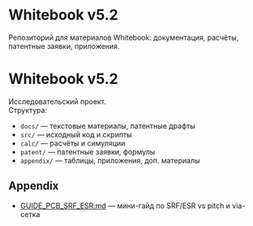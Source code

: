 # Whitebook v5.2

Репозиторий для материалов Whitebook: документация, расчёты, патентные заявки, приложения.

# Whitebook v5.2

Исследовательский проект.  
Структура:
- `docs/` — текстовые материалы, патентные драфты
- `src/` — исходный код и скрипты
- `calc/` — расчёты и симуляции
- `patent/` — патентные заявки, формулы
- `appendix/` — таблицы, приложения, доп. материалы


## Appendix

- [GUIDE_PCB_SRF_ESR.md](appendix/GUIDE_PCB_SRF_ESR.md) — мини-гайд по SRF/ESR vs pitch и via-сетка